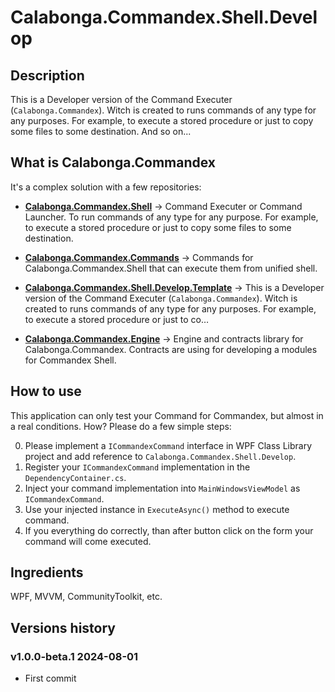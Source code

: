 ﻿<!-- Provide an overview of what your template package does and how to get started.
Consider previewing the README before uploading (https://learn.microsoft.com/en-us/nuget/nuget-org/package-readme-on-nuget-org#preview-your-readme). -->

# Calabonga.Commandex.Shell.Develop

## Description

This is a Developer version of the Command Executer (`Calabonga.Commandex`). Witch is created to runs commands of any type for any purposes. For example, to execute a stored procedure or just to copy some files to some destination. And so on... 

## What is Calabonga.Commandex

It's a complex solution with a few repositories:

* **[Calabonga.Commandex.Shell](https://github.com/Calabonga/Calabonga.Commandex.Shell)** → Command Executer or Command Launcher. To run commands of any type for any purpose. For example, to execute a stored procedure or just to copy some files to some destination.

* **[Calabonga.Commandex.Commands](https://github.com/Calabonga/Calabonga.Commandex.Commands)** → Commands for Calabonga.Commandex.Shell that can execute them from unified shell.

* **[Calabonga.Commandex.Shell.Develop.Template](https://github.com/Calabonga/Calabonga.Commandex.Shell.Develop.Template)** → This is a Developer version of the Command Executer (`Calabonga.Commandex`). Witch is created to runs commands of any type for any purposes. For example, to execute a stored procedure or just to co…

* **[Calabonga.Commandex.Engine](https://github.com/Calabonga/Calabonga.Commandex.Engine)** → Engine and contracts library for Calabonga.Commandex. Contracts are using for developing a modules for Commandex Shell.

## How to use

This application can only test your Command for Commandex, but almost in a real conditions. How? Please do a few simple steps:

0. Please implement a `ICommandexCommand` interface in WPF Class Library project and add reference to `Calabonga.Commandex.Shell.Develop`.
1. Register your `ICommandexCommand` implementation in the `DependencyContainer.cs`.
2. Inject your command implementation into `MainWindowsViewModel` as `ICommandexCommand`.
3. Use your injected instance in `ExecuteAsync()` method to execute command.
4. If you everything do correctly, than after button click on the form your command will come executed.

## Ingredients

WPF, MVVM, CommunityToolkit, etc.

## Versions history 

### v1.0.0-beta.1 2024-08-01

* First commit